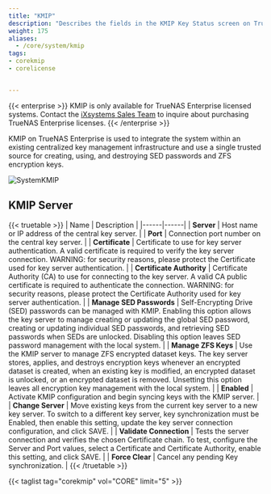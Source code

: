 ```yaml
---
title: "KMIP"
description: "Describes the fields in the KMIP Key Status screen on TrueNAS CORE Enterprise."
weight: 175
aliases:
  - /core/system/kmip
tags:
- corekmip
- corelicense


---
```


{{< enterprise >}}
KMIP is only available for TrueNAS Enterprise licensed systems.
Contact the [iXsystems Sales Team](mailto:sales@ixsystems.com) to inquire about purchasing TrueNAS Enterprise licenses.
{{< /enterprise >}}

KMIP on TrueNAS Enterprise is used to integrate the system within an existing centralized key management infrastructure and use a single trusted source for creating, using, and destroying SED passwords and ZFS encryption keys.

![SystemKMIP](/images/CORE/System/SystemKMIP.png "KMIP Options")

## KMIP Server

{{< truetable >}}
| Name | Description |
|------|------|
| **Server** | Host name or IP address of the central key server. |
| **Port** | Connection port number on the central key server. |
| **Certificate** | Certificate to use for key server authentication. A valid certificate is required to verify the key server connection. WARNING: for security reasons, please protect the Certificate used for key server authentication. |
| **Certificate Authority** | Certificate Authority (CA) to use for connecting to the key server. A valid CA public certificate is required to authenticate the connection. WARNING: for security reasons, please protect the Certificate Authority used for key server authentication. |
| **Manage SED Passwords** | Self-Encrypting Drive (SED) passwords can be managed with KMIP. Enabling this option allows the key server to manage creating or updating the global SED password, creating or updating individual SED passwords, and retrieving SED passwords when SEDs are unlocked. Disabling this option leaves SED password management with the local system. |
| **Manage ZFS Keys** | Use the KMIP server to manage ZFS encrypted dataset keys. The key server stores, applies, and destroys encryption keys whenever an encrypted dataset is created, when an existing key is modified, an encrypted dataset is unlocked, or an encrypted dataset is removed. Unsetting this option leaves all encryption key management with the local system. |
| **Enabled** | Activate KMIP configuration and begin syncing keys with the KMIP server. |
| **Change Server** | Move existing keys from the current key server to a new key server. To switch to a different key server, key synchronization must be Enabled, then enable this setting, update the key server connection configuration, and click SAVE. |
| **Validate Connection** | Tests the server connection and verifies the chosen Certificate chain. To test, configure the Server and Port values, select a Certificate and Certificate Authority, enable this setting, and click SAVE. |
| **Force Clear** | Cancel any pending Key synchronization. |
{{< /truetable >}}

{{< taglist tag="corekmip" vol="CORE" limit="5" >}}

